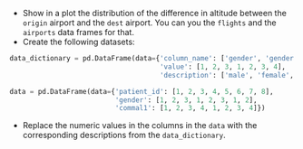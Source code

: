 - Show in a plot the distribution of the difference in altitude between the `origin` airport and the `dest` airport. You can you the `flights` and the `airports` data frames for that.
- Create the following datasets:

```python
data_dictionary = pd.DataFrame(data={'column_name': ['gender', 'gender', 'gender', 'commal1', 'commal1', 'commal1', 'commal1'],
                                     'value': [1, 2, 3, 1, 2, 3, 4],
                                     'description': ['male', 'female', 'unknown', 'yes, now', 'yes, < 5 year', 'yes, > 5 years', 'no']})

data = pd.DataFrame(data={'patient_id': [1, 2, 3, 4, 5, 6, 7, 8],
                          'gender': [1, 2, 3, 1, 2, 3, 1, 2],
                          'commal1': [1, 2, 3, 4, 1, 2, 3, 4]})
```

- Replace the numeric values in the columns in the `data` with the corresponding descriptions from the `data_dictionary`.